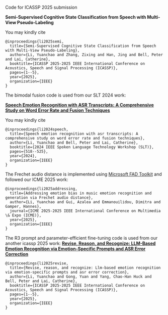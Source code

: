 Code for ICASSP 2025 submission

**Semi-Supervised Cognitive State Classification from Speech with Multi-View Pseudo-Labeling**


You may kindly cite

```
@inproceedings{li2025semi,
  title={Semi-Supervised Cognitive State Classification from Speech with Multi-View Pseudo-Labeling},
  author={Li, Yuanchao and Zhang, Zixing and Han, Jing and Bell, Peter and Lai, Catherine},
  booktitle={ICASSP 2025-2025 IEEE International Conference on Acoustics, Speech and Signal Processing (ICASSP)},
  pages={1--5},
  year={2025},
  organization={IEEE}
}
```


The bimodal fusion code is used from our SLT 2024 work:

[**Speech Emotion Recognition with ASR Transcripts: A Comprehensive Study on Word Error Rate and Fusion Techniques**](https://github.com/yc-li20/SER-on-WER-and-Fusion)

You may kindly cite

```
@inproceedings{li2024speech,
  title={Speech emotion recognition with asr transcripts: A comprehensive study on word error rate and fusion techniques},
  author={Li, Yuanchao and Bell, Peter and Lai, Catherine},
  booktitle={2024 IEEE Spoken Language Technology Workshop (SLT)},
  pages={518--525},
  year={2024},
  organization={IEEE}
}
```

The Frechet audio distance is implemented using [Microsoft FAD Toolkit](https://github.com/microsoft/fadtk) and followed our ICME 2025 work:

```
@inproceedings{li2025addressing,
  title={Addressing emotion bias in music emotion recognition and generation via Frechet audio distance},
  author={Li, Yuanchao and Gui, Azalea and Emmanouilidou, Dimitra and Gamper, Hannes},
  journal={ICME 2025-2025 IEEE International Conference on Multimedia \& Expo (ICME)},
  year={2025},
  organization={IEEE}
}
```

The R3 prompt and parameter-efficient fine-tuning code is used from our another icassp 2025 work:
[**Revise, Reason, and Recognize: LLM-Based Emotion Recognition via Emotion-Specific Prompts and ASR Error Correction**](https://github.com/yc-li20/Emotion-Prompt)

```
@inproceedings{li2025revise,
  title={Revise, reason, and recognize: Llm-based emotion recognition via emotion-specific prompts and asr error correction},
  author={Li, Yuanchao and Gong, Yuan and Yang, Chao-Han Huck and Bell, Peter and Lai, Catherine},
  booktitle={ICASSP 2025-2025 IEEE International Conference on Acoustics, Speech and Signal Processing (ICASSP)},
  pages={1--5},
  year={2025},
  organization={IEEE}
}
```
